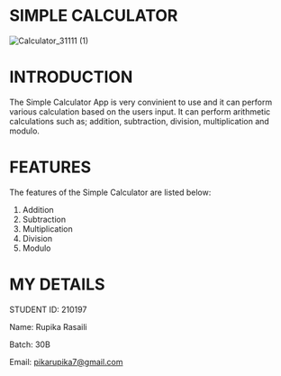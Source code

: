 # SIMPLE CALCULATOR
![Calculator_31111 (1)](https://user-images.githubusercontent.com/82575375/125742991-4feb1a00-0a79-4108-8d96-3b7637580f44.png)

# INTRODUCTION
The Simple Calculator App is very convinient to use and it can perform various calculation based on the users input. It can perform arithmetic calculations such as; addition, subtraction, division, multiplication and modulo. 

# FEATURES
The features of the Simple Calculator are listed below:
1. Addition
2. Subtraction
3. Multiplication
4. Division
5. Modulo

# MY DETAILS
STUDENT ID: 210197

Name: Rupika Rasaili

Batch: 30B

Email: pikarupika7@gmail.com
